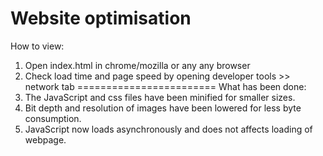 Website optimisation
========================
How to view:
1.	Open index.html in chrome/mozilla or any any browser
2.	Check load time and page speed by opening developer tools >> network tab
========================
What has been done:
1.	The JavaScript and css files have been minified for smaller sizes.
2.	Bit depth and resolution of images have been lowered for less byte consumption.
3.	JavaScript now loads asynchronously and does not affects loading of webpage.